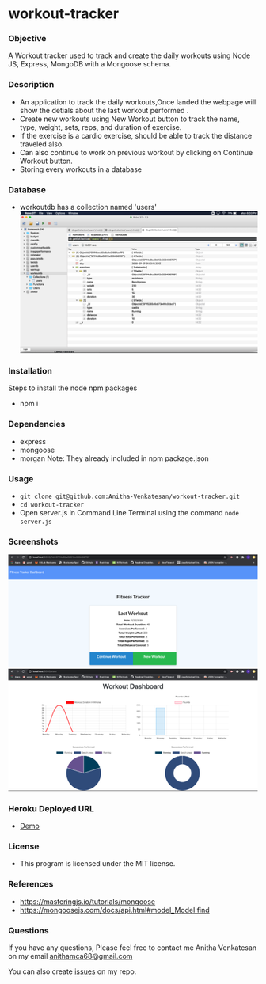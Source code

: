 # workout-tracker
### Objective
A Workout tracker used to track and create the daily workouts using Node JS, Express, MongoDB with a Mongoose schema.

### Description

* An application to track the daily workouts,Once landed the webpage will show the detials about the last workout performed . 
* Create new workouts using New Workout button to track the name, type, weight, sets, reps, and duration of exercise.
* If the exercise is a cardio exercise, should be able to track the distance traveled also.
* Can also continue to work on previous workout by clicking on Continue Workout button.
* Storing every workouts in a database

### Database
* workoutdb has a collection named 'users'
![Demo](Develop/screenshots/database.png)

### Installation
Steps to install the node npm packages

* npm i
### Dependencies
* express
* mongoose
* morgan
Note: They already included in npm package.json
### Usage
* `git clone git@github.com:Anitha-Venkatesan/workout-tracker.git`
* `cd workout-tracker`
* Open server.js in Command Line Terminal using the command `node server.js`
### Screenshots
![Demo](Develop/screenshots/workout.gif)
![Demo](Develop/screenshots/stats.gif)

### Heroku Deployed URL
* [Demo]()

### License
* This program is licensed under the MIT license.
### References
* https://masteringjs.io/tutorials/mongoose
* https://mongoosejs.com/docs/api.html#model_Model.find

### Questions
If you have any questions, Please feel free to contact me Anitha Venkatesan on my email anithamca68@gmail.com

You can also create [issues](https://github.com/Anitha-Venkatesan/workout-tracker/issues) on my repo.


